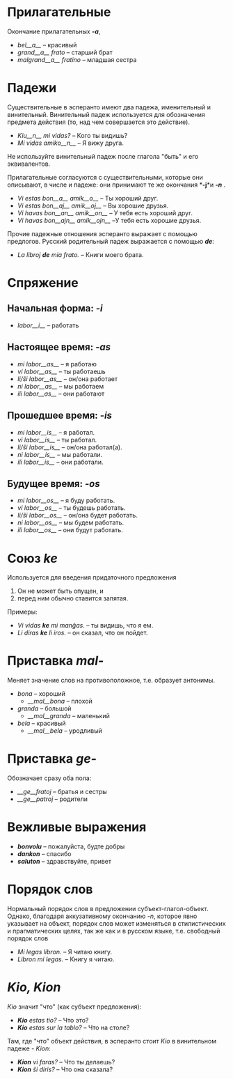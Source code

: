 # Прилагательные

Окончание прилагательных *__-a__*,

- *bel__a__* – красивый
- *grand__a__ frato* – старший брат
- *malgrand__a__ fratino* – младшая сестра

# Падежи

Существительные в эсперанто имеют два падежа, именительный и винительный. Винительный падеж используется для обозначения предмета действия (то, над чем совершается это действие).

- *Kiu__n__ mi vidas?* – Кого ты видишь?
- *Mi vidas amiko__n__* – Я вижу друга.

Не используйте винительный падеж после глагола "быть" и его эквивалентов.

Прилагательные согласуются с существительными, которые они описывают, в числе и падеже: они принимают те же окончания *__-j__*и *__-n__* .

- *Vi estas bon__a__ amik__o__* – Ты хороший друг.
- *Vi estas bon__aj__ amik__oj__* – Вы хорошие друзья.
- *Vi havas bon__an__ amik__on__* – У тебя есть хороший друг.
- *Vi havas bon__ajn__ amik__ojn__* –У тебя есть хорошие друзья.

Прочие падежные отношения эсперанто выражает с помощью предлогов. Русский родительный падеж выражается с помощью *__de__*:

- *La libroj __de__ mia frato.* – Книги моего брата.

# Спряжение 

## Начальная форма: *-i*
  
- *labor__i__*          – работать

## Настоящее время: *-as*

- *mi labor__as__*      – я работаю
- *vi labor__as__*      – ты работаешь
- *li/ŝi labor__as__*   – он/она работает
- *ni labor__as__*      – мы работаем
- *ili labor__as__*     – они работают

## Прошедшее время: *-is*

- *mi labor__is__*      – я работал.
- *vi labor__is__*      – ты работал.
- *li/ŝi labor__is__*   – он/она работал(а).
- *ni labor__is__*      – мы работали.
- *ili labor__is__*     – они работали.

## Будущее время: *-os*

- *mi labor__os__*      – я буду работать.
- *vi labor__os__*      – ты будешь работать.
- *li/ŝi labor__os__*   – он/она будет работать.
- *ni labor__os__*      – мы будем работать.
- *ili labor__os__*     – они будут работать.

# Союз *ke*

Используется для введения придаточного предложения

1. Он не может быть опущен, и
2. перед ним обычно ставится запятая.

Примеры:

- *Vi vidas __ke__ mi manĝas.* – ты видишь, что я ем.
- *Li diras __ke__ li iros.* – он сказал, что он пойдет.

# Приставка *mal-*

Меняет значение слов на противоположное, т.е. образует антонимы.

- *bona* – хороший
  - *__mal__bona* – плохой
- *granda* – большой
  - *__mal__granda* – маленький
- *bela* – красивый
  - *__mal__bela* – уродливый

# Приставка *ge-*

Обозначает сразу оба пола:

- *__ge__fratoj* – братья и сестры
- *__ge__patroj* – родители

# Вежливые выражения

- *__bonvolu__* – пожалуйста, будте добры
- *__dankon__* – спасибо
- *__saluton__* – здравствуйте, привет

# Порядок слов

Нормальный порядок слов в предложении субъект-глагол-объект. Однако, благодаря аккузативному окончанию *-n*, которое явно указывает на объект, порядок слов может изменяться в стилистических и прагматических целях, так же как и в русском языке, т.е. свободный порядок слов

- *Mi legas libron.* – Я читаю книгу.
- *Libron mi legas.* – Книгу я читаю.

# *Kio, Kion*

*Kio* значит "что" (как субъект предложения):

- *__Kio__ estas tio?* – Что это?
- *__Kio__ estas sur la tablo?* – Что на столе?

Там, где "что" объект действия, в эсперанто стоит *Kio* в винительном падеже - *Kion*:

- *__Kion__ vi faras?* – Что ты делаешь?
- *__Kion__ ŝi diris?* – Что она сказала?
